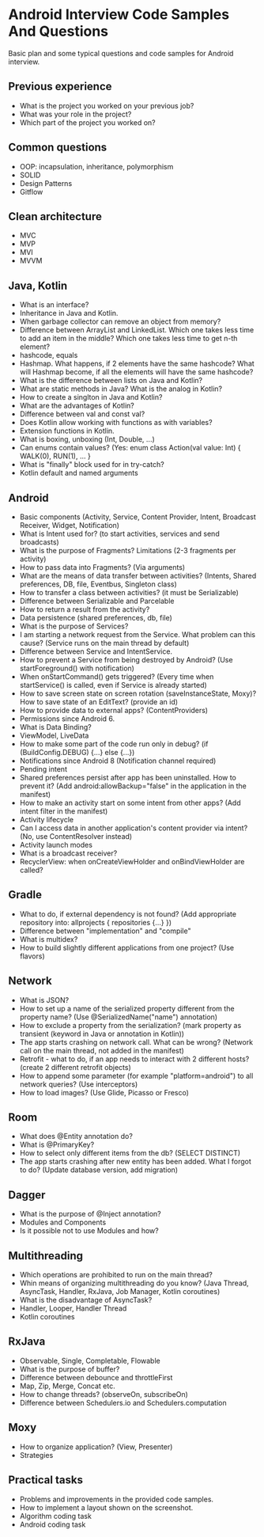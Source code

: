 # Android Interview Code Samples And Questions
Basic plan and some typical questions and code samples for Android interview.

## Previous experience
* What is the project you worked on your previous job?
* What was your role in the project?
* Which part of the project you worked on?

## Common questions
* OOP: incapsulation, inheritance, polymorphism
* SOLID
* Design Patterns
* Gitflow

## Clean architecture
* MVC
* MVP
* MVI
* MVVM

## Java, Kotlin
* What is an interface?
* Inheritance in Java and Kotlin.
* When garbage collector can remove an object from memory?
* Difference between ArrayList and LinkedList. Which one takes less time to add an item in the middle? Which one takes less time to get n-th element?
* hashcode, equals
* Hashmap. What happens, if 2 elements have the same hashcode? What will Hashmap become, if all the elements will have the same hashcode?
* What is the difference between lists on Java and Kotlin?
* What are static methods in Java? What is the analog in Kotlin?
* How to create a singlton in Java and Kotlin?
* What are the advantages of Kotlin?
* Difference between val and const val?
* Does Kotlin allow working with functions as with variables?
* Extension functions in Kotlin.
* What is boxing, unboxing (Int, Double, ...)
* Can enums contain values? (Yes: enum class Action(val value: Int) { WALK(0), RUN(1), ... }
* What is "finally" block used for in try-catch?
* Kotlin default and named arguments

## Android
* Basic components (Activity, Service, Content Provider, Intent, Broadcast Receiver, Widget, Notification)
* What is Intent used for? (to start activities, services and send broadcasts)
* What is the purpose of Fragments? Limitations (2-3 fragments per activity)
* How to pass data into Fragments? (Via arguments)
* What are the means of data transfer between activities? (Intents, Shared preferences, DB, file, Eventbus, Singleton class)
* How to transfer a class between activities? (it must be Serializable)
* Difference between Serializable and Parcelable
* How to return a result from the activity?
* Data persistence (shared preferences, db, file)
* What is the purpose of Services?
* I am starting a network request from the Service. What problem can this cause? (Service runs on the main thread by default)
* Difference between Service and IntentService.
* How to prevent a Service from being destroyed by Android? (Use startForeground() with notification)
* When onStartCommand() gets triggered? (Every time when startService() is called, even if Service is already started)
* How to save screen state on screen rotation (saveInstanceState, Moxy)? How to save state of an EditText? (provide an id)
* How to provide data to external apps? (ContentProviders)
* Permissions since Android 6.
* What is Data Binding?
* ViewModel, LiveData
* How to make some part of the code run only in debug? (if (BuildConfig.DEBUG) {...} else {...})
* Notifications since Android 8 (Notification channel required)
* Pending intent
* Shared preferences persist after app has been uninstalled. How to prevent it? (Add android:allowBackup="false" in the application in the manifest)
* How to make an activity start on some intent from other apps? (Add intent filter in the manifest)
* Activity lifecycle
* Can I access data in another application's content provider via intent? (No, use ContentResolver instead)
* Activity launch modes
* What is a broadcast receiver?
* RecyclerView: when onCreateViewHolder and onBindViewHolder are called?

## Gradle
* What to do, if external dependency is not found? (Add appropriate repository into: allprojects { repositories {...} })
* Difference between "implementation" and "compile" 
* What is multidex?
* How to build slightly different applications from one project? (Use flavors) 

## Network
* What is JSON?
* How to set up a name of the serialized property different from the property name? (Use @SerializedName("name") annotation)
* How to exclude a property from the serialization? (mark property as transient (keyword in Java or annotation in Kotlin))
* The app starts crashing on network call. What can be wrong? (Network call on the main thread, not added <uses-permission android:name="android.permission.INTERNET" /> in the manifest)
* Retrofit - what to do, if an app needs to interact with 2 different hosts? (create 2 different retrofit objects)
* How to append some parameter (for example "platform=android") to all network queries? (Use interceptors)
* How to load images? (Use Glide, Picasso or Fresco)

## Room
* What does @Entity annotation do?
* What is @PrimaryKey?
* How to select only different items from the db? (SELECT DISTINCT)
* The app starts crashing after new entity has been added. What I forgot to do? (Update database version, add migration)

## Dagger
* What is the purpose of @Inject annotation?
* Modules and Components
* Is it possible not to use Modules and how?

## Multithreading
* Which operations are prohibited to run on the main thread?
* Whin means of organizing multithreading do you know? (Java Thread, AsyncTask, Handler, RxJava, Job Manager, Kotlin coroutines)
* What is the disadvantage of AsyncTask?
* Handler, Looper, Handler Thread
* Kotlin coroutines

## RxJava
* Observable, Single, Completable, Flowable
* What is the purpose of buffer?
* Difference between debounce and throttleFirst
* Map, Zip, Merge, Concat etc.
* How to change threads? (observeOn, subscribeOn)
* Difference between Schedulers.io and Schedulers.computation

## Moxy
* How to organize application? (View, Presenter)
* Strategies

## Practical tasks
* Problems and improvements in the provided code samples.
* How to implement a layout shown on the screenshot.
* Algorithm coding task
* Android coding task